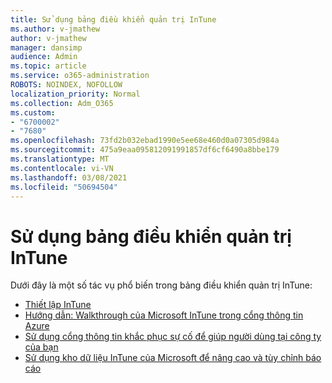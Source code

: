 ```yaml
---
title: Sử dụng bảng điều khiển quản trị InTune
ms.author: v-jmathew
author: v-jmathew
manager: dansimp
audience: Admin
ms.topic: article
ms.service: o365-administration
ROBOTS: NOINDEX, NOFOLLOW
localization_priority: Normal
ms.collection: Adm_O365
ms.custom:
- "6700002"
- "7680"
ms.openlocfilehash: 73fd2b032ebad1990e5ee68e460d0a07305d984a
ms.sourcegitcommit: 475a9eaa095812091991857df6cf6490a8bbe179
ms.translationtype: MT
ms.contentlocale: vi-VN
ms.lasthandoff: 03/08/2021
ms.locfileid: "50694504"
---
```

# <a name="using-intune-admin-console"></a>Sử dụng bảng điều khiển quản trị InTune

Dưới đây là một số tác vụ phổ biến trong bảng điều khiển quản trị InTune:

- [Thiết lập InTune](https://docs.microsoft.com/mem/intune/fundamentals/setup-steps)
- [Hướng dẫn: Walkthrough của Microsoft InTune trong cổng thông tin Azure](https://docs.microsoft.com/mem/intune/fundamentals/tutorial-walkthrough-intune-portal)
- [Sử dụng cổng thông tin khắc phục sự cố để giúp người dùng tại công ty của bạn](https://docs.microsoft.com/mem/intune/fundamentals/help-desk-operators)
- [Sử dụng kho dữ liệu InTune của Microsoft để nâng cao và tùy chỉnh báo cáo](https://docs.microsoft.com/mem/intune/developer/reports-nav-create-intune-reports)

